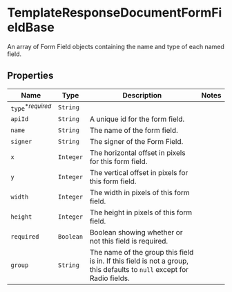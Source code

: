 

# TemplateResponseDocumentFormFieldBase

An array of Form Field objects containing the name and type of each named field.

## Properties

| Name | Type | Description | Notes |
|------------ | ------------- | ------------- | -------------|
| `type`<sup>*_required_</sup> | ```String``` |    |  |
| `apiId` | ```String``` |  A unique id for the form field.  |  |
| `name` | ```String``` |  The name of the form field.  |  |
| `signer` | ```String``` |  The signer of the Form Field.  |  |
| `x` | ```Integer``` |  The horizontal offset in pixels for this form field.  |  |
| `y` | ```Integer``` |  The vertical offset in pixels for this form field.  |  |
| `width` | ```Integer``` |  The width in pixels of this form field.  |  |
| `height` | ```Integer``` |  The height in pixels of this form field.  |  |
| `required` | ```Boolean``` |  Boolean showing whether or not this field is required.  |  |
| `group` | ```String``` |  The name of the group this field is in. If this field is not a group, this defaults to `null` except for Radio fields.  |  |



